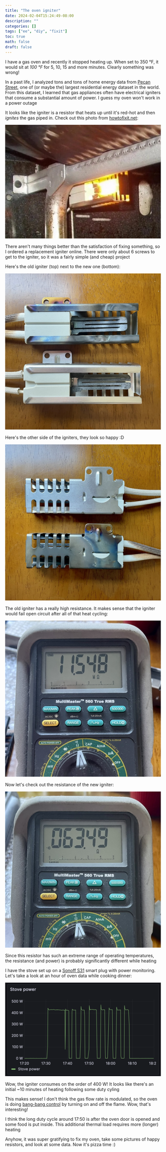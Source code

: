```yaml
---
title: "The oven igniter"
date: 2024-02-04T15:24:49-08:00
description: ""
categories: []
tags: ["ee", "diy", "fixit"]
toc: true
math: false
draft: false
---
```

I have a gas oven and recently it stopped heating up. When set to 350 °F, it would sit at *100 °F* for 5, 10, 15 and more minutes. Clearly something was wrong!

In a past life, I analyzed tons and tons of home energy data from [Pecan Street](https://www.pecanstreet.org/dataport/), one of (or maybe the) largest residential energy dataset in the world. From this dataset, I learned that gas appliances often have electrical igniters that consume a substantial amount of power. I guess my oven won't work in a power outage

It looks like the igniter is a resistor that heats up until it's red-hot and then *ignites* the gas piped in. Check out this photo from [howtofixit.net](https://howtofixit.net/why-gas-oven-igniter-glows-but-no-flame/):

![red hot igniter](red_hot_igniter.jpg)

There aren't many things better than the satisfaction of fixing something, so I ordered a replacement igniter online. There were only about 6 screws to get to the igniter, so it was a fairly simple (and cheap) project

Here's the old igniter (top) next to the new one (bottom):

![old new igniter](old_new_igniter.jpg)

Here's the other side of the igniters, they look so happy :D

![new old smile](new_old_smile.jpg)

The old igniter has a really high resistance. It makes sense that the igniter would fail open circuit after all of that heat cycling:

![old resitance](old_resistance.jpg)

Now let's check out the resistance of the new igniter:

![new resitance](new_resistance.jpg)

Since this resistor has such an extreme range of operating temperatures, the resistance (and power) is probably significantly different while heating

I have the stove set up on a [Sonoff S31](https://sonoff.tech/product-document/smart-plugs-doc/s31-s31lite-doc/) smart plug with power monitoring. Let's take a look at an hour of oven data while cooking dinner:

![stove power plot](stove_power_plot.png)

Wow, the igniter consumes on the order of 400 W! It looks like there's an initial ~10 minutes of heating following some duty cyling

This makes sense! I don't think the gas flow rate is modulated, so the oven is doing [bang-bang control](https://en.wikipedia.org/wiki/Bang–bang_control) by turning on and off the flame. Wow, that's interesting!

I think the long duty cycle around 17:50 is after the oven door is opened and some food is put inside. This additional thermal load requires more (longer) heating

Anyhow, it was super gratifying to fix my oven, take some pictures of happy resistors, and look at some data. Now it's pizza time :) 